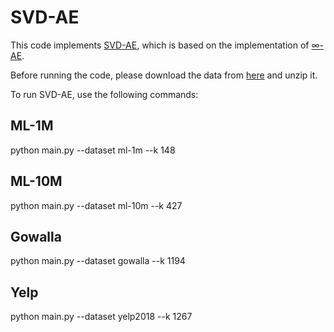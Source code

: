 # SVD-AE

This code implements [SVD-AE](https://arxiv.org/abs/2405.04746), which is based on the implementation of [∞-AE](https://github.com/noveens/infinite_ae_cf).

Before running the code, please download the data from [here](https://drive.google.com/file/d/1cuhQw1aR9BEwutK3svKtL_-CGmcIPOiX/view?usp=sharing) and unzip it.

To run SVD-AE, use the following commands:

## ML-1M
python main.py --dataset ml-1m --k 148

## ML-10M
python main.py --dataset ml-10m --k 427

## Gowalla
python main.py --dataset gowalla --k 1194

## Yelp
python main.py --dataset yelp2018 --k 1267
